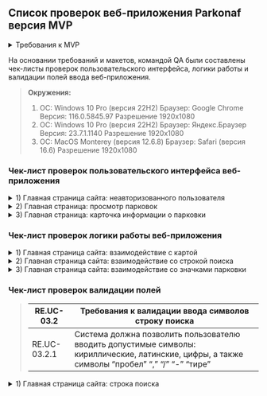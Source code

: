 ## Список проверок веб-приложения Parkonaf версия MVP

<details>
<summary>Требования к MVP </summary>

***

</details>

На основании требований и макетов, командой QA были составлены чек-листы проверок пользовательского интерфейса, логики работы и валидации полей ввода веб-приложения. 

> **Окружения:** 
> 1. ОС: Windows 10 Pro (версия 22H2) Браузер: Google Chrome Версия: 116.0.5845.97 Разрешение 1920х1080
> 2. ОС: Windows 10 Pro (версия 22H2) Браузер: Яндекс.Браузер Версия: 23.7.1.1140 Разрешение 1920х1080 
> 3. ОС: MacOS Monterey (версия 12.6.8) Браузер: Safari (версия 16.6) Разрешение 1920х1080

### Чек-лист проверок пользовательского интерфейса веб-приложения

<details>
<summary> 1) Главная страница сайта: неавторизованного пользователя</summary>


| № | Описание проверки| Статус Окружение 1| Ссылка Баг-репорт| Статус Окружение 2| Ссылка Баг-репорт| Статус Окружение 3| Ссылка Баг-репорт|
|:-:|:-----------------|:-----------------:|:----------------:|:-----------------:|:----------------:|:-----------------:|:----------------:|
|1  |В левом верхнем углу находятся: - логотип; - строка поиска|PASSED||PASSED||PASSED||
|2  |В правом верхнем углу находятся панель с: - информация "О продукте"; - e-mail parkonaft@gmail.com; - кнопка "Вход"|PASSED||PASSED||PASSED||
|3| Логотип имеет вид буквы Р в квадрате со скругленными углами|PASSED||PASSED||PASSED||
|4|Логотип занимает область 48х48|PASSED||PASSED||PASSED||
|5|Рамка логотипа выполнена цветом #218BEE (Синий)|PASSED||PASSED||PASSED||
|6|Значок логотипа выполнен цветом #3C4158 (Черный)|PASSED||PASSED||PASSED||
|7|Строка поиска находится правее от логотипа на одной линии|PASSED||PASSED||PASSED||
|8|Строка поиска имеет закругленные углы|PASSED||PASSED||PASSED||
|9|Строка поиска имеет размер 442х48|PASSED||PASSED||PASSED||
|10|Строка поиска имеет цвет #FFFFFF (Белый)|PASSED||PASSED||PASSED||
|11|"В строке поиска находят: - лупа (символ поиска); - плейсхолдер ""Название улицы или № парковки"|PASSED||PASSED||PASSED||
|12|Лупа имеет размер 24х24|PASSED||PASSED||PASSED||
|13|Лупа имеет цвет #878787 (Серый)|PASSED||PASSED||PASSED||
|14|Плейсхолдер имеет текст, выполненный шрифтом Raleway, 24рх и цветом #878787|PASSED||PASSED||PASSED||
|15|Текст плейсхолдера не содержит орфографических ошибок|PASSED||PASSED||PASSED||
|16|Выпадающий список из строки поиска имеет закругленные углы снизу|PASSED||PASSED||PASSED||
|17|Выпадающий список из строки поиска имеет размер 442px на 76px (1 адрес в списке)|PASSED||PASSED||PASSED|| 
|18|Выпадающий список из строки поиска имеет цвет в неактивной зоне выбора #FFFFFF (Белый)|PASSED||PASSED||PASSED||
|19|Выпадающий список из строки поиска имеет цвет в активной зоне выбора GrayLight (Светло-серый)|PASSED||PASSED||PASSED||
|20|Текст внутри выпадающего списка строки поиска имеет шрифт Raleway, 24px цвет #191C30|FAILED|[BUG-2](https://github.com/car-parking-tracking/Bug-Report/issues/2)|FAILED|[BUG-2](https://github.com/car-parking-tracking/Bug-Report/issues/2)|FAILED|[BUG-2](https://github.com/car-parking-tracking/Bug-Report/issues/2)|
|21|Текст внутри выпадающего списка строки поиска не имеет орфографических ошибок|PASSED||PASSED||PASSED||
|22|Панель имеет внизу закругленные углы|PASSED||PASSED||PASSED||
|23|Панель имеет размер 416х64|PASSED||PASSED||PASSED||
|24|Панель имеет цвет #3C4158 и прозрачность 80%|PASSED||PASSED||PASSED||
|25|Текст "О продукте" в не активном состоянии выполнен шрифтом Raleway, 16рх и цветом #FFFFFF (Белый)|PASSED||PASSED||PASSED||
|26|Текст "О продукте" при наведении курсора имеет цвет (Синий)|PASSED||PASSED||PASSED||
|27|Текст e-mail "parkonaft@gmail.com" в не активном состоянии выполнен шрифтом Raleway, 16рх и цветом #FFFFFF (Белый)|PASSED||PASSED||PASSED||
|28|Текст e-mail "parkonaft@gmail.com" при наведении курсора имеет цвет (Синий)|PASSED||PASSED||PASSED||
|29|Кнопка "Вход" имеет закругленные углы|PASSED||PASSED||PASSED||
|30|Кнопка "Вход" имеет размер 71х48|PASSED||PASSED||PASSED||
|31|Кнопка "Вход" в не активном состоянии имеет цвет #878787 (Серый)|PASSED||PASSED||PASSED||
|32|Кнопка "Вход" при наведении курсора имеет цвет (Синий)|PASSED||PASSED||PASSED||
|33|Текст кнопки "Вход" выполнен шрифтом Raleway, 16рх и цветом #FFFFFF|PASSED||PASSED||PASSED||

***

</details>

<details>
<summary> 2) Главная страница: просмотр парковок</summary>

| № | Описание проверки| Статус Окружение 1| Ссылка Баг-репорт| Статус Окружение 2| Ссылка Баг-репорт| Статус Окружение 3| Ссылка Баг-репорт|
|:-:|:-----------------|:-----------------:|:----------------:|:-----------------:|:----------------:|:-----------------:|:----------------:|
|34|На увеличенном масштабе карты видны маркеры парковок||PASSED||PASSED||PASSED||
|35|Маркер имеет вид: круг|PASSED||PASSED||PASSED||
|36|Маркер имеет 2 цвета: внешняя часть "голубой" внутренняя заливка "белый"|PASSED||PASSED||PASSED||
|37|Маркер имеет внутри цифру|PASSED||PASSED||PASSED||
|38|Значок парковки на карте выглядит как метка с буквой Р голубого цвета|PASSED||PASSED||PASSED||
|39|Значок парковки имеет размер 34х34|SKIPPED||SKIPPED||SKIPPED||
|40|Значок парковки имеет цвета #5558FF и #FFFFFF|SKIPPED||SKIPPED||SKIPPED||
|41|Значок выбранной парковки на карте выглядит как метка с буквой Р голубого цвета|PASSED||PASSED||PASSED||
|42|Значок выбранной парковки имеет размер 34х34|SKIPPED||SKIPPED||SKIPPED||
|43|Значок выбранной парковки имеет цвета #FF2121 и #FFFFFF|SKIPPED||SKIPPED||SKIPPED||

***

</details>

<details>
<summary> 3) Главная страница: карточка информации о парковки</summary>

| № | Описание проверки| Статус Окружение 1| Ссылка Баг-репорт| Статус Окружение 2| Ссылка Баг-репорт| Статус Окружение 3| Ссылка Баг-репорт|
|:-:|:-----------------|:-----------------:|:----------------:|:-----------------:|:----------------:|:-----------------:|:----------------:|
|44| "Карточка информации содержит:- парковка №; - адрес; - цена за час; - мест свободно; - мест всего; - кнопку "Добавить в избранное"|PASSED||PASSED||PASSED||
|45|Карточка информации имеет закругленные углы|PASSED||PASSED||PASSED||
|46|Карточка информации имеет размер 283х313|PASSED||PASSED||PASSED||
|47|Каточка информации имеет цвет #FFFFFF (Белый)|PASSED||PASSED||PASSED||
|48|Заголовок парковки выполнен шрифтом Raleway, 20рх и цветом #000000|PASSED||PASSED||PASSED||
|49|"Адрес" выполнен шрифтом Raleway, 14рх и цветом #878787 (Серый)|FAILED|[BUG-1](https://github.com/car-parking-tracking/Bug-Report/issues/1)|PASSED||FAILED|[BUG-1](https://github.com/car-parking-tracking/Bug-Report/issues/1)|
|50|Текст адреса выполнен шрифтом Raleway, 16рх и цветом #000000 (Чёрный)|FAILED|[BUG-12](https://github.com/car-parking-tracking/Bug-Report/issues/12)|PASSED||FAILED|[BUG-12](https://github.com/car-parking-tracking/Bug-Report/issues/12)|
|51|"Цена за час" выполнен шрифтом Raleway, 14рх и цветом #878787 (Серый)|FAILED|[BUG-7](https://github.com/car-parking-tracking/Bug-Report/issues/7)|PASSED||FAILED|[BUG-7](https://github.com/car-parking-tracking/Bug-Report/issues/7)|
|52|Текст стоимости выполнен шрифтом Raleway, 16рх и цветом #000000 (Чёрный)|FAILED|[BUG-13](https://github.com/car-parking-tracking/Bug-Report/issues/13)|PASSED||FAILED|[BUG-13](https://github.com/car-parking-tracking/Bug-Report/issues/13)|
|53|Валюта обозначена символом ₽|SKIPPED||SKIPPED||SKIPPED||
|54|"Мест свободно" выполнен шрифтом Raleway, 14рх и цветом #878787 (Серый)|FAILED|[BUG-8](https://github.com/car-parking-tracking/Bug-Report/issues/8)|PASSED||FAILED|[BUG-8](https://github.com/car-parking-tracking/Bug-Report/issues/8)|
|55|Текст количества свободных мест выполнен шрифтом Raleway, 16рх и цветом #000000 (Чёрный)|FAILED|[BUG-14](https://github.com/car-parking-tracking/Bug-Report/issues/14)|PASSED||FAILED|[BUG-14](https://github.com/car-parking-tracking/Bug-Report/issues/14)|
|56|"Мест всего" выполнен шрифтом Raleway, 14рх и цветом 878787 (Серый)|FAILED|[BUG-9](https://github.com/car-parking-tracking/Bug-Report/issues/9)|PASSED||FAILED|[BUG-9](https://github.com/car-parking-tracking/Bug-Report/issues/9)|
|57|Текст количества мест всего выполнен шрифтом Raleway, 16рх и цветом #000000 (Чёрный)|FAILED|[BUG-15](https://github.com/car-parking-tracking/Bug-Report/issues/15)|PASSED||FAILED|[BUG-15](https://github.com/car-parking-tracking/Bug-Report/issues/15)|
|58|Кнопка "Добавить в избранное" имеет закругленные углы|PASSED||PASSED||PASSED||
|59|Кнопка "Добавить в избранное" имеет размер 243х48|PASSED||PASSED||PASSED||
|60|Кнопка "Добавить в избранное" в не активном состоянии имеет цвет #218BEE (Светло-синий)|PASSED||PASSED||PASSED||
|61|Кнопка "Добавить в избранное" при наведении курсора имеет цвет (Тёмно-синий)|PASSED||PASSED||PASSED||
|62|Кнопка "Добавить в избранное" имеет текст, выполненный шрифтом  Raleway, 14рх и цветом #FFFFFF|PASSED||PASSED||PASSED||
|63|Кнопка "Добавить в избранное" имеет значок ♡ справа от текста|PASSED||PASSED||PASSED||
|64|Значок ♡ имеет размеры 20х20|PASSED||PASSED||PASSED||
|65|Значок ♡ имеет линию толщиной 2 и цветом #FFFFFF|PASSED||PASSED||PASSED||
|66|Карточка информации не содержит орфографических ошибок|PASSED||PASSED||PASSED||

***

</details>

### Чек-лист проверок логики работы веб-приложения

<details>
<summary> 1) Главная страница сайта: взаимодействие с картой</summary>

| № | Описание проверки| Статус Окружение 1| Ссылка Баг-репорт| Статус Окружение 2| Ссылка Баг-репорт| Статус Окружение 3| Ссылка Баг-репорт|
|:-:|:-----------------|:-----------------:|:----------------:|:-----------------:|:----------------:|:-----------------:|:----------------:|
|1  |Неавторизованному пользователю доступна интерактивная карта|PASSED||PASSED||PASSED||
|2  |Масштаб карты увеличивается скроллом|PASSED||PASSED||PASSED||
|3  |Масштаб карты уменьшается скроллом|PASSED||PASSED||PASSED||
|4  |Масштаб карты увеличивается нажатием на клавишу "+"|SKIPPED||SKIPPED||SKIPPED||
|5  |Масштаб карты уменьшается нажатием на клавишу "–"|SKIPPED||SKIPPED||SKIPPED||
|6  |Кликом левой клавиши мыши можно осуществить фиксацию карты|SKIPPED||SKIPPED||SKIPPED||
|7  |По карте доступно перемещение вверх|PASSED||PASSED||PASSED||
|8  |По карте доступно перемещение вниз|PASSED||PASSED||PASSED||
|9  |По карте доступно перемещение влево|PASSED||PASSED||PASSED||
|10 |По карте доступно перемещение вправо|PASSED||PASSED||PASSED||
|11 |Кликом по значку парковки ведет к открытию информационного окна о данной парковке|PASSED||PASSED||PASSED||

***

</details>

<details>
<summary> 2) Главная страница сайта: взаимодействие со строкой поиска</summary>

| № | Описание проверки| Статус Окружение 1| Ссылка Баг-репорт| Статус Окружение 2| Ссылка Баг-репорт| Статус Окружение 3| Ссылка Баг-репорт|
|:-:|:-----------------|:-----------------:|:----------------:|:-----------------:|:----------------:|:-----------------:|:----------------:|
|12 |Строка поиска доступна неавторизованному пользователю|PASSED||PASSED||PASSED||
|13 |При клике на строку пользователю доступен ввод|PASSED||PASSED||PASSED||
|14 |При вводе в строку название улицы под строкой поиска выпадает список с совпадениями по адресам|PASSED||PASSED||PASSED||
|15 |В списке совпадений доступен выбор одного из адресов|PASSED||PASSED||PASSED||
|16 |Клик по выбранному адресу ведет к открытию окна с информацией о парковке|FAILED|[BUG-10](https://github.com/car-parking-tracking/QA_Bug_Reports/issues/10)|FAILED|[BUG-10](https://github.com/car-parking-tracking/QA_Bug_Reports/issues/10)|FAILED|[BUG-10](https://github.com/car-parking-tracking/QA_Bug_Reports/issues/10)|
|17 |При открытии окна с информацией о парковке, карта перемещается к расположению данной парковки|FAILED|[BUG-11](https://github.com/car-parking-tracking/QA_Bug_Reports/issues/11)|FAILED|[BUG-11](https://github.com/car-parking-tracking/QA_Bug_Reports/issues/11)|FAILED|[BUG-11](https://github.com/car-parking-tracking/QA_Bug_Reports/issues/11)|
|18 |Введенные символы в строку можно удалить|PASSED||PASSED||PASSED||
|19 |Все введнные символы удаляются нажатием на крестик в строке поиска|PASSED||PASSED||PASSED||

***

</details>

<details>
<summary> 3) Главная страница сайта: взаимодействие со значками парковки</summary>

| № | Описание проверки| Статус Окружение 1| Ссылка Баг-репорт| Статус Окружение 2| Ссылка Баг-репорт| Статус Окружение 3| Ссылка Баг-репорт|
|:-:|:-----------------|:-----------------:|:----------------:|:-----------------:|:----------------:|:-----------------:|:----------------:|
|20 |На карте отображаются значки парковки|PASSED||PASSED||PASSED||
|21 |Кликом по иконке парковки ведет к открытию окна с информацией о парковке|PASSED||PASSED||PASSED||
|22 |Окно информации о парковке закрывается кликом на крестик|PASSED||PASSED||PASSED||
|23 |Клик по карте мимо иконки парковке не ведёт ни к каким действиям|PASSED||PASSED||PASSED||

***

</details>

### Чек-лист проверок валидации полей

> |RE.UC-03.2   | Требования к валидации ввода символов строку поиска|
> |-------------|----------------------------------------------------|
> |RE.UC-03.2.1 |Система должна позволить пользователю вводить допустимые символы: кириллические, латинские, цифры, а также символы “пробел” “,” “/” “-” “тире”|

<details>
<summary> 1) Главная страница сайта: строка поиска</summary>

| № | Описание проверки|Пример| Статус Окружение 1| Ссылка Баг-репорт| Статус Окружение 2| Ссылка Баг-репорт| Статус Окружение 3| Ссылка Баг-репорт|
|:-:|:-----------------|:-----|:-----------------:|:----------------:|:-----------------:|:----------------:|:-----------------:|:----------------:|
|1  |Ввод кирилическими буквами|Ленина|PASSED||PASSED||PASSED||
|2  |Ввод латинскими буквами|Lenina|PASSED||PASSED||PASSED||
|3  |Ввод цифр|55|PASSED||PASSED||PASSED||
|4  |Ввод адреса с цифрами|Ленина 12|PASSED||PASSED||PASSED||
|5  |Ввод адреса с ","|Ленина,12|PASSED||PASSED||PASSED||
|6  |Ввод адреса с "/"|Ленина 1/2|PASSED||PASSED||PASSED||
|7  |Ввод адреса с тире "-"|1-й Богучарский переулок|PASSED||PASSED||PASSED||
|8  |Ввод одного символа| Л|PASSED||PASSED||PASSED||
|9  |Ввод спецсимволов|!@#$%^&*|FAILED|[BUG-4](https://github.com/car-parking-tracking/QA_Bug_Reports/issues/4)|FAILED|[BUG-4](https://github.com/car-parking-tracking/QA_Bug_Reports/issues/4)|FAILED|[BUG-4](https://github.com/car-parking-tracking/QA_Bug_Reports/issues/4)|
|10 |Ввод иероглифов|胜利公园|FAILED|[BUG-5](https://github.com/car-parking-tracking/QA_Bug_Reports/issues/5)|FAILED|[BUG-5](https://github.com/car-parking-tracking/QA_Bug_Reports/issues/5)|FAILED|[BUG-5](https://github.com/car-parking-tracking/QA_Bug_Reports/issues/5)|
|11 |Пустой ввод||PASSED||PASSED||PASSED||
|12 |Ввод адреса с "."|Ленина.|FAILED|[BUG-6](https://github.com/car-parking-tracking/QA_Bug_Reports/issues/6)|FAILED|[BUG-6](https://github.com/car-parking-tracking/QA_Bug_Reports/issues/6)|FAILED|[BUG-6](https://github.com/car-parking-tracking/QA_Bug_Reports/issues/6)|
|13 |Ввод адреса строчными буквами|ленина|PASSED||PASSED||PASSED||

***

</details>
